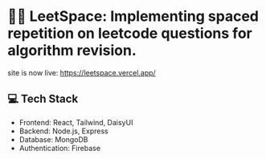 # 👨‍💻 LeetSpace: Implementing spaced repetition on leetcode questions for algorithm revision.

site is now live: https://leetspace.vercel.app/

## 💻 Tech Stack 
- Frontend: React, Tailwind, DaisyUI
- Backend: Node.js, Express
- Database: MongoDB
- Authentication: Firebase


